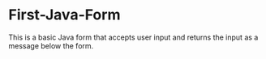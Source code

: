 # First-Java-Form
This is a basic Java form that accepts user input and returns the input as a message below the form.
